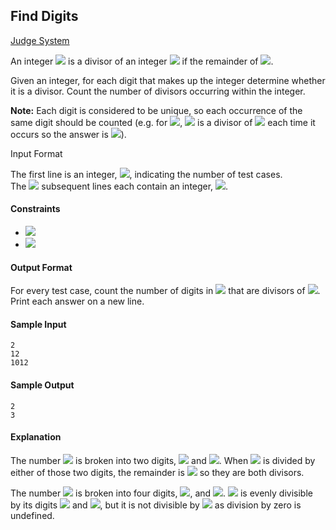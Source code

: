 ## Find Digits

[Judge System](https://www.hackerrank.com/challenges/find-digits/problem)

An integer <img src="https://latex.codecogs.com/svg.latex?\Large&space;d"> is a divisor of an integer <img src="https://latex.codecogs.com/svg.latex?\Large&space;n"> if the remainder of <img src="https://latex.codecogs.com/svg.latex?\Large&space;n(mod(d))=0">.

Given an integer, for each digit that makes up the integer determine whether it is a divisor. Count the number of divisors occurring within the integer.

**Note:** Each digit is considered to be unique, so each occurrence of the same digit should be counted (e.g. for
<img src="https://latex.codecogs.com/svg.latex?\Large&space;n=111">, <img src="https://latex.codecogs.com/svg.latex?\Large&space;1"> is a divisor of <img src="https://latex.codecogs.com/svg.latex?\Large&space;111"> each time it occurs so the answer is <img src="https://latex.codecogs.com/svg.latex?\Large&space;3">).

Input Format

The first line is an integer, <img src="https://latex.codecogs.com/svg.latex?\Large&space;t">, indicating the number of test cases.<br>
The <img src="https://latex.codecogs.com/svg.latex?\Large&space;t"> subsequent lines each contain an integer, <img src="https://latex.codecogs.com/svg.latex?\Large&space;n">.

#### Constraints
- <img src="https://latex.codecogs.com/svg.latex?\Large&space;1\le{t}\le{15}">
- <img src="https://latex.codecogs.com/svg.latex?\Large&space;0<n<10^9">

#### Output Format

For every test case, count the number of digits in <img src="https://latex.codecogs.com/svg.latex?\Large&space;n"> that are divisors of <img src="https://latex.codecogs.com/svg.latex?\Large&space;n">. Print each answer on a new line.

#### Sample Input
```
2
12
1012
```
#### Sample Output
```
2
3
```
#### Explanation

The number <img src="https://latex.codecogs.com/svg.latex?\Large&space;12"> is broken into two digits, <img src="https://latex.codecogs.com/svg.latex?\Large&space;1"> and <img src="https://latex.codecogs.com/svg.latex?\Large&space;2">. When <img src="https://latex.codecogs.com/svg.latex?\Large&space;12"> is divided by either of those two digits, the remainder is <img src="https://latex.codecogs.com/svg.latex?\Large&space;0"> so they are both divisors.

The number <img src="https://latex.codecogs.com/svg.latex?\Large&space;1012">
is broken into four digits, <img src="https://latex.codecogs.com/svg.latex?\Large&space;1,0,1">, and <img src="https://latex.codecogs.com/svg.latex?\Large&space;2">. <img src="https://latex.codecogs.com/svg.latex?\Large&space;1012"> is evenly divisible by its digits <img src="https://latex.codecogs.com/svg.latex?\Large&space;1,1"> and <img src="https://latex.codecogs.com/svg.latex?\Large&space;2">, but it is not divisible by <img src="https://latex.codecogs.com/svg.latex?\Large&space;0"> as division by zero is undefined.
